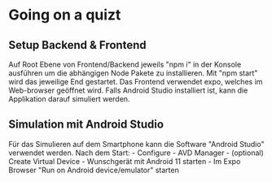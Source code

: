 # Going on a quizt

## Setup Backend & Frontend
Auf Root Ebene von Frontend/Backend jeweils "npm i" in der Konsole ausführen um die abhängigen Node Pakete zu installieren. 
Mit "npm start" wird das jeweilige End gestartet.
Das Frontend verwendet expo, welches im Web-browser geöffnet wird. 
Falls Android Studio installiert ist, kann die Applikation darauf simuliert werden.

## Simulation mit Android Studio
Für das Simulieren auf dem Smartphone kann die Software "Android Studio" verwendet werden.
Nach dem Start:
    - Configure
    - AVD Manager
    - (optional) Create Virtual Device
    - Wunschgerät mit Android 11 starten
    - Im Expo Browser "Run on Android device/emulator" starten